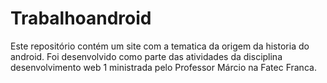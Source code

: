 # Trabalhoandroid
Este repositório contém um site com a tematica da origem da historia do android. Foi desenvolvido como parte das atividades da disciplina desenvolvimento web 1 ministrada pelo Professor Márcio na Fatec Franca.
